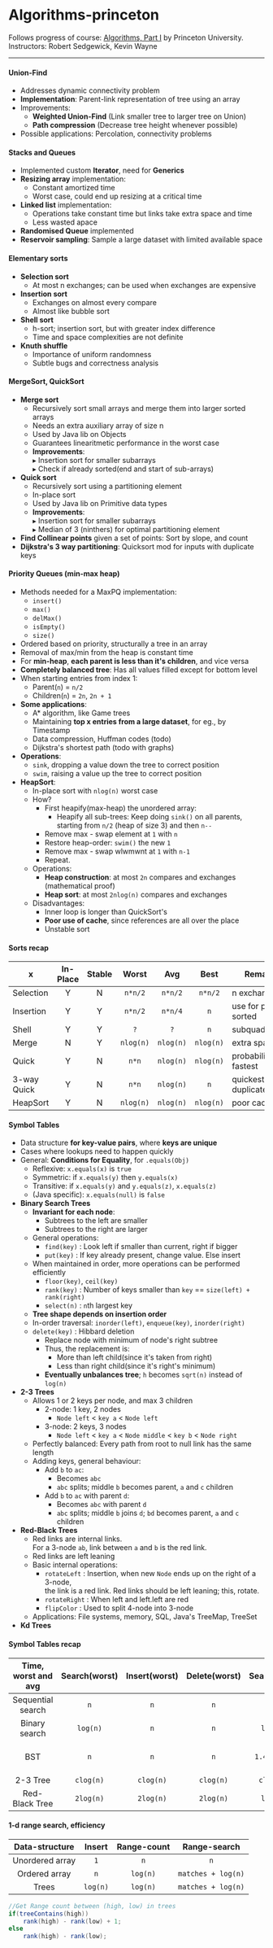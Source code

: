 # Algorithms-princeton
Follows progress of course: 
[Algorithms, Part I](https://www.coursera.org/learn/algorithms-part1)  by Princeton University.
<br>Instructors: Robert Sedgewick, Kevin Wayne 

-----

#### Union-Find
* Addresses dynamic connectivity problem
* **Implementation**: Parent-link representation of tree using an array
* Improvements: 
    * **Weighted Union-Find** (Link smaller tree to larger tree on Union)
    * **Path compression** (Decrease tree height whenever possible)
* Possible applications: Percolation, connectivity problems

#### Stacks and Queues
* Implemented custom **Iterator**, need for **Generics**
* **Resizing array** implementation:
    * Constant amortized time
    * Worst case, could end up resizing at a critical time 
* **Linked list** implementation: 
    * Operations take constant time but links take extra space and time
    * Less wasted apace
* **Randomised Queue** implemented
* **Reservoir sampling**: Sample a large dataset with limited available space

#### Elementary sorts
* **Selection sort**
    * At most n exchanges; can be used when exchanges are expensive
* **Insertion sort**
    * Exchanges on almost every compare
    * Almost like bubble sort
* **Shell sort**
    * h-sort; insertion sort, but with greater index difference
    * Time and space complexities are not definite
* **Knuth shuffle**
    * Importance of uniform randomness
    * Subtle bugs and correctness analysis

#### MergeSort, QuickSort
* **Merge sort**
    * Recursively sort small arrays and merge them into larger sorted arrays
    * Needs an extra auxiliary array of size n
    * Used by Java lib on Objects
    * Guarantees linearitmetic performance in the worst case
    * **Improvements**: 
        <br>&#x25B8; Insertion sort for smaller subarrays 
        <br>&#x25B8; Check if already sorted(end and start of sub-arrays)
* **Quick sort**
    * Recursively sort using a partitioning element
    * In-place sort
    * Used by Java lib on Primitive data types 
    * **Improvements**: 
        <br>&#x25B8; Insertion sort for smaller subarrays 
        <br>&#x25B8; Median of 3 (ninthers) for optimal partitioning element
* **Find Collinear points** given a set of points: Sort by slope, and count
* **Dijkstra's 3 way partitioning**: Quicksort mod for inputs with duplicate keys

#### Priority Queues (min-max heap)
* Methods needed for a MaxPQ implementation:
    * `insert()`
    * `max()`
    * `delMax()`
    * `isEmpty()`
    * `size()`
* Ordered based on priority, structurally a tree in an array
* Removal of max/min from the heap is constant time
* For **min-heap**, **each parent is less than it's children**, and vice versa
* **Completely balanced tree**: Has all values filled except for bottom level
* When starting entries from index 1:
    * Parent(`n`) = `n/2`
    * Children(`n`) = `2n`, `2n + 1`
* **Some applications**: 
    * A* algorithm, like Game trees 
    * Maintaining **top x entries from a large dataset**, for eg., by Timestamp
    * Data compression, Huffman codes (todo)
    * Dijkstra's shortest path (todo with graphs)
* **Operations**: 
    * `sink`, dropping a value down the tree to correct position
    * `swim`, raising a value up the tree to correct position
* **HeapSort**:
    * In-place sort with `nlog(n)` worst case
    * How?
        * First heapify(max-heap) the unordered array:
            *  Heapify all sub-trees: Keep doing `sink()` on all parents, starting from `n/2` (heap of size 3) and then `n--`
        * Remove max - swap element at `1` with `n`
        * Restore heap-order: `swim()` the new `1`
        * Remove max - swap wlwmwnt at `1` with `n-1`
        * Repeat.
    * Operations:
        * **Heap construction**: at most `2n` compares and exchanges (mathematical proof)
        * **Heap sort**: at most `2nlog(n)` compares and exchanges
    * Disadvantages:
        * Inner loop is longer than QuickSort's
        * **Poor use of cache**, since references are all over the place
        * Unstable sort
        
        
#### Sorts recap

| x | In-Place | Stable | Worst | Avg | Best | Remarks |
|-----|:---:|:---:|:---:|:---:|:---:|---|
|Selection| Y   | N | `n*n/2` | `n*n/2` | `n*n/2` | n exchanges |
|Insertion| Y   | Y | `n*n/2` | `n*n/4` | `n` | use for partially sorted |
|Shell| Y | Y | `?` | `?` | `n` | subquadratic |
|Merge| N       | Y | `nlog(n)` | `nlog(n)` | `nlog(n)` | extra space |
|Quick| Y       | N | `n*n` | `nlog(n)` | `nlog(n)` | probabilistically fastest |
|3-way Quick| Y | N | `n*n` | `nlog(n)` | `n` | quickest with duplicates |
|HeapSort| Y | N | `nlog(n)` | `nlog(n)` | `nlog(n)` | poor caching |

#### Symbol Tables
* Data structure **for key-value pairs**, where **keys are unique**
* Cases where lookups need to happen quickly
* General: **Conditions for Equality**, for `.equals(Obj)`
    * Reflexive: `x.equals(x)` is `true`
    * Symmetric: if `x.equals(y)` then `y.equals(x)`
    * Transitive: if `x.equals(y)` and `y.equals(z)`, `x.equals(z)`
    * (Java specific): `x.equals(null)` is `false`
* **Binary Search Trees**
    * **Invariant for each node**: 
        * Subtrees to the left are smaller
        * Subtrees to the right are larger
    * General operations:
        * `find(key)` : Look left if smaller than current, right if bigger
        * `put(key)` : If key already present, change value. Else insert
    * When maintained in order, more operations can be performed efficiently
        * `floor(key)`, `ceil(key)`
        * `rank(key)` : Number of keys smaller than `key` == `size(left) + rank(right)`
        * `select(n)` : `n`th largest key
    * **Tree shape depends on insertion order**
    * In-order traversal: `inorder(left)`, `enqueue(key)`, `inorder(right)`
    * `delete(key)` : Hibbard deletion
        * Replace node with minimum of node's right subtree
        * Thus, the replacement is:
            * More than left child(since it's taken from right) 
            * Less than right child(since it's right's minimum)
        * **Eventually unbalances tree**; `h` becomes `sqrt(n)` instead of `log(n)`
*   **2-3 Trees**
    * Allows 1 or 2 keys per node, and max 3 children
        * 2-node: 1 key, 2 nodes
            * `Node left` < `key a` < `Node left`
        * 3-node: 2 keys, 3 nodes
            * `Node left` < `key a` < `Node middle` < `key b` < `Node right` 
    * Perfectly balanced: Every path from root to null link has the same length
    * Adding keys, general behaviour:
        * Add `b` to `ac`: 
            * Becomes `abc` 
            * `abc` splits; middle `b` becomes parent, `a` and `c` children
        * Add `b` to `ac` with parent `d`: 
            * Becomes `abc` with parent `d`
            * `abc` splits; middle `b` joins `d`; `bd` becomes parent, `a` and `c` children
*   **Red-Black Trees**
    * Red links are internal links. <br>For a 3-node `ab`, link between
      `a` and `b` is the red link.
    * Red links are left leaning
    * Basic internal operations: 
        * `rotateLeft` : Insertion, when new `Node` ends up on the right of a 3-node,
          <br>the link is a red link. Red links should be left leaning; this, rotate.
        * `rotateRight` : When left and left.left are red
        * `flipColor` : Used to split 4-node into 3-node
    * Applications: File systems, memory, SQL, Java's TreeMap, TreeSet
*   **Kd Trees**

#### Symbol Tables recap

|Time, worst and avg|Search(worst)|Insert(worst)|Delete(worst)|Search(avg)|Insert(avg)|Delete(avg)|Remarks|
|:---:|:---:|:---:|:---:|:---:|:---:|:---:|:---:|
|Sequential search|`n`|`n`|`n`|`n/2`|`n`| `n/2`| Insert indicates search(miss)|
|Binary search|`log(n)`|`n`|`n`|`log(n)`|`n/2`|`n/2`|Array resizing to be considered|
|BST|`n`|`n`|`n`|`1.4log(n)`|`n/2`|`?`|Deletion/insertion order affects complexity|
|2-3 Tree|`clog(n)`|`clog(n)`|`clog(n)`|`clog(n)`|`clog(n)`|`clog(n)`|Always balanced|
|Red-Black Tree|`2log(n)`|`2log(n)`|`2log(n)`|`log(n)`|`log(n)`|`log(n)`|Impl of 2-3 Tree|

#### 1-d range search, efficiency

|Data-structure|Insert|Range-count|Range-search|
|:---:|:---:|:---:|:---:|
|Unordered array|`1`|`n`|`n`|
|Ordered array|`n`|`log(n)`|`matches + log(n)`|
|Trees|`log(n)`|`log(n)`|`matches + log(n)`| 
```java
//Get Range count between (high, low) in trees 
if(treeContains(high))
    rank(high) - rank(low) + 1;
else
    rank(high) - rank(low);
```

